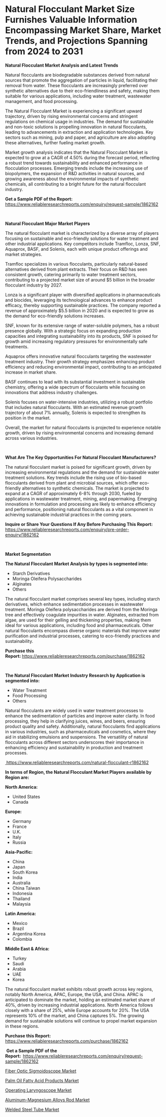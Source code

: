 <p><h1>Natural Flocculant Market Size Furnishes Valuable Information Encompassing Market Share, Market Trends, and Projections Spanning from 2024 to 2031</h1></p><p><strong>Natural Flocculant Market Analysis and Latest Trends</strong></p>
<p><p>Natural flocculants are biodegradable substances derived from natural sources that promote the aggregation of particles in liquid, facilitating their removal from water. These flocculants are increasingly preferred over synthetic alternatives due to their eco-friendliness and safety, making them suitable for various applications, including water treatment, wastewater management, and food processing.</p><p>The Natural Flocculant Market is experiencing a significant upward trajectory, driven by rising environmental concerns and stringent regulations on chemical usage in industries. The demand for sustainable and non-toxic solutions is propelling innovation in natural flocculants, leading to advancements in extraction and application technologies. Key sectors such as mining, pulp and paper, and agriculture are also adopting these alternatives, further fueling market growth.</p><p>Market growth analysis indicates that the Natural Flocculant Market is expected to grow at a CAGR of 4.50% during the forecast period, reflecting a robust trend towards sustainability and enhanced performance in flocculation processes. Emerging trends include the increasing use of biopolymers, the expansion of R&D activities in natural sources, and growing awareness about the environmental impacts of synthetic chemicals, all contributing to a bright future for the natural flocculant industry.</p></p>
<p><strong>Get a Sample PDF of the Report:&nbsp;</strong> <a href="https://www.reliableresearchreports.com/enquiry/request-sample/1862162?utm_campaign=38&utm_medium=2&utm_source=Github&utm_content=ia&utm_term=07112024&utm_id=natural-flocculant">https://www.reliableresearchreports.com/enquiry/request-sample/1862162</a></p>
<p>&nbsp;</p>
<p><strong>Natural Flocculant Major Market Players</strong></p>
<p><p>The natural flocculant market is characterized by a diverse array of players focusing on sustainable and eco-friendly solutions for water treatment and other industrial applications. Key competitors include Tramfloc, Lonza, SNF, Aquaprox, BASF, and Solenis, each with unique product offerings and market strategies.</p><p>Tramfloc specializes in various flocculants, particularly natural-based alternatives derived from plant extracts. Their focus on R&D has seen consistent growth, catering primarily to water treatment sectors, contributing to a projected market size of around $5 billion in the broader flocculant industry by 2027.</p><p>Lonza is a significant player with diversified applications in pharmaceuticals and biocides, leveraging its technological advances to enhance product efficacy, thereby supporting sustainable practices. The company reported a revenue of approximately $5.5 billion in 2020 and is expected to grow as the demand for eco-friendly solutions increases.</p><p>SNF, known for its extensive range of water-soluble polymers, has a robust presence globally. With a strategic focus on expanding production capacities and integrating sustainability into its products, SNF is poised for growth amid increasing regulatory pressures for environmentally safe treatments.</p><p>Aquaprox offers innovative natural flocculants targeting the wastewater treatment industry. Their growth strategy emphasizes enhancing product efficiency and reducing environmental impact, contributing to an anticipated increase in market share.</p><p>BASF continues to lead with its substantial investment in sustainable chemistry, offering a wide spectrum of flocculants while focusing on innovations that address industry challenges.</p><p>Solenis focuses on water-intensive industries, utilizing a robust portfolio that includes natural flocculants. With an estimated revenue growth trajectory of about 7% annually, Solenis is expected to strengthen its position in the market.</p><p>Overall, the market for natural flocculants is projected to experience notable growth, driven by rising environmental concerns and increasing demand across various industries.</p></p>
<p>&nbsp;</p>
<p><strong>What Are The Key Opportunities For Natural Flocculant Manufacturers?</strong></p>
<p><p>The natural flocculant market is poised for significant growth, driven by increasing environmental regulations and the demand for sustainable water treatment solutions. Key trends include the rising use of bio-based flocculants derived from plant and microbial sources, which offer eco-friendly alternatives to synthetic chemicals. The market is projected to expand at a CAGR of approximately 6-8% through 2030, fueled by applications in wastewater treatment, mining, and papermaking. Emerging innovations in formulation and processing are likely to enhance efficiency and performance, positioning natural flocculants as a vital component in achieving sustainable industrial practices in the coming years.</p></p>
<p><strong>Inquire or Share Your Questions If Any Before Purchasing This Report:</strong> <a href="https://www.reliableresearchreports.com/enquiry/pre-order-enquiry/1862162?utm_campaign=38&utm_medium=2&utm_source=Github&utm_content=ia&utm_term=07112024&utm_id=natural-flocculant">https://www.reliableresearchreports.com/enquiry/pre-order-enquiry/1862162</a></p>
<p>&nbsp;</p>
<p><strong>Market Segmentation</strong></p>
<p><strong>The Natural Flocculant Market Analysis by types is segmented into:</strong></p>
<p><ul><li>Starch Derivatives</li><li>Moringa Oleifera Polysaccharides</li><li>Alginates</li><li>Others</li></ul></p>
<p><p>The natural flocculant market comprises several key types, including starch derivatives, which enhance sedimentation processes in wastewater treatment. Moringa Oleifera polysaccharides are derived from the Moringa tree and effectively coagulate impurities in water. Alginates, extracted from algae, are used for their gelling and thickening properties, making them ideal for various applications, including food and pharmaceuticals. Other natural flocculants encompass diverse organic materials that improve water purification and industrial processes, catering to eco-friendly practices and sustainability.</p></p>
<p><strong>Purchase this Report:&nbsp;</strong><a href="https://www.reliableresearchreports.com/purchase/1862162?utm_campaign=38&utm_medium=2&utm_source=Github&utm_content=ia&utm_term=07112024&utm_id=natural-flocculant">https://www.reliableresearchreports.com/purchase/1862162</a></p>
<p>&nbsp;</p>
<p><strong>The Natural Flocculant Market Industry Research by Application is segmented into:</strong></p>
<p><ul><li>Water Treatment</li><li>Food Processing</li><li>Others</li></ul></p>
<p><p>Natural flocculants are widely used in water treatment processes to enhance the sedimentation of particles and improve water clarity. In food processing, they help in clarifying juices, wines, and beers, ensuring product quality and safety. Additionally, natural flocculants find applications in various industries, such as pharmaceuticals and cosmetics, where they aid in stabilizing emulsions and suspensions. The versatility of natural flocculants across different sectors underscores their importance in enhancing efficiency and sustainability in production and treatment processes.</p></p>
<p><a href="https://www.reliableresearchreports.com/natural-flocculant-r1862162?utm_campaign=38&utm_medium=2&utm_source=Github&utm_content=ia&utm_term=07112024&utm_id=natural-flocculant">&nbsp;https://www.reliableresearchreports.com/natural-flocculant-r1862162</a></p>
<p><strong>In terms of Region, the Natural Flocculant Market Players available by Region are:</strong></p>
<p>
    <p> <strong> North America: </strong>
        <ul>
            <li>United States</li>
            <li>Canada</li>
        </ul>
        </p> 
    <p> <strong> Europe: </strong>
        <ul>
            <li>Germany</li>
            <li>France</li>
            <li>U.K.</li>
            <li>Italy</li>
            <li>Russia</li>
        </ul>
        </p> 
    <p> <strong> Asia-Pacific: </strong>
        <ul>
            <li>China</li>
            <li>Japan</li>
            <li>South Korea</li>
            <li>India</li>
            <li>Australia</li>
            <li>China Taiwan</li>
            <li>Indonesia</li>
            <li>Thailand</li>
            <li>Malaysia</li>
        </ul>
        </p> 
    <p> <strong> Latin America: </strong>
        <ul>
            <li>Mexico</li>
            <li>Brazil</li>
            <li>Argentina Korea</li>
            <li>Colombia</li>
        </ul>
        </p> 
    <p> <strong> Middle East & Africa: </strong>
        <ul>
            <li>Turkey</li>
            <li>Saudi</li>
            <li>Arabia</li>
            <li>UAE</li>
            <li>Korea</li>
        </ul>
    </p>
    </p>
<p><p>The natural flocculant market exhibits robust growth across key regions, notably North America, APAC, Europe, the USA, and China. APAC is anticipated to dominate the market, holding an estimated market share of 40%, driven by increasing industrial applications. North America follows closely with a share of 25%, while Europe accounts for 20%. The USA represents 10% of the market, and China captures 5%. The growing demand for sustainable solutions will continue to propel market expansion in these regions.</p></p>
<p><strong>Purchase this Report: </strong><a href="https://www.reliableresearchreports.com/purchase/1862162?utm_campaign=38&utm_medium=2&utm_source=Github&utm_content=ia&utm_term=07112024&utm_id=natural-flocculant">https://www.reliableresearchreports.com/purchase/1862162</a></p>
<p>&nbsp;<strong>Get a Sample PDF of the Report:&nbsp;&nbsp;</strong><a href="https://www.reliableresearchreports.com/enquiry/request-sample/1862162?utm_campaign=38&utm_medium=2&utm_source=Github&utm_content=ia&utm_term=07112024&utm_id=natural-flocculant">https://www.reliableresearchreports.com/enquiry/request-sample/1862162</a></p>
<p><strong></strong></p>
<p><p><a href="https://issuu.com/reportprime-2/docs/fiber-optic-sigmoidoscope-market-si_1a9ae9e4319107?utm_campaign=38&utm_medium=2&utm_source=Github&utm_content=ia&utm_term=07112024&utm_id=natural-flocculant">Fiber Optic Sigmoidoscope Market</a></p><p><a href="https://www.linkedin.com/pulse/palm-oil-fatty-acid-products-market-overview-global-uylif?utm_campaign=38&utm_medium=2&utm_source=Github&utm_content=ia&utm_term=07112024&utm_id=natural-flocculant">Palm Oil Fatty Acid Products Market</a></p><p><a href="https://issuu.com/reportprime-2/docs/operating-laryngoscope-market-size-_fd25adf8fb0dba?utm_campaign=38&utm_medium=2&utm_source=Github&utm_content=ia&utm_term=07112024&utm_id=natural-flocculant">Operating Laryngoscope Market</a></p><p><a href="https://www.linkedin.com/pulse/unveiling-market-trends-global-aluminum-magnesium-0bcrf?utm_campaign=38&utm_medium=2&utm_source=Github&utm_content=ia&utm_term=07112024&utm_id=natural-flocculant">Aluminum-Magnesium Alloys Rod Market</a></p><p><a href="https://github.com/mac1evjen/Market-Research-Report-List-1/blob/main/welded-steel-tube-market.md?utm_campaign=38&utm_medium=2&utm_source=Github&utm_content=ia&utm_term=07112024&utm_id=natural-flocculant">Welded Steel Tube Market</a></p></p>
